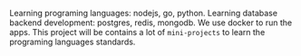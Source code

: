 Learning programing languages: nodejs, go, python.
Learning database backend development: postgres, redis, mongodb.
We use docker to run the apps.
This project will be contains a lot of `mini-projects` to learn the programing languages standards. 